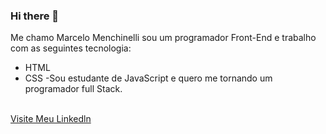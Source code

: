 ### Hi there 👋
Me chamo Marcelo Menchinelli sou um programador Front-End e trabalho com as seguintes tecnologia:
- HTML
- CSS
-Sou estudante de JavaScript e quero me tornando um programador full Stack.
<br>
<a href="https://www.linkedin.com/in/marcelo-menchinelli-b11ba6232/">Visite Meu Linkedln<a/>
<br
<img src="	https://img.shields.io/badge/LinkedIn-0077B5?style=for-the-badge&logo=linkedin&logoColor=white/">

